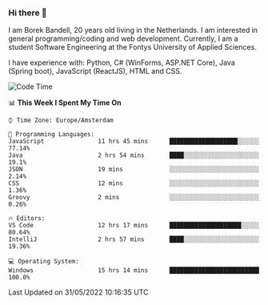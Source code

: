 ### Hi there 👋

I am Borek Bandell, 20 years old living in the Netherlands. I am interested in general programming/coding and web development. Currently, I am a student Software Engineering at the Fontys University of Applied Sciences.

I have experience with: Python, C# (WinForms, ASP.NET Core), Java (Spring boot), JavaScript (ReactJS), HTML and CSS.

<!--START_SECTION:waka-->
![Code Time](http://img.shields.io/badge/Code%20Time-162%20hrs%2033%20mins-blue)

📊 **This Week I Spent My Time On** 

```text
⌚︎ Time Zone: Europe/Amsterdam

💬 Programming Languages: 
JavaScript               11 hrs 45 mins      ███████████████████░░░░░░   77.14% 
Java                     2 hrs 54 mins       ████░░░░░░░░░░░░░░░░░░░░░   19.1% 
JSON                     19 mins             ░░░░░░░░░░░░░░░░░░░░░░░░░   2.14% 
CSS                      12 mins             ░░░░░░░░░░░░░░░░░░░░░░░░░   1.36% 
Groovy                   2 mins              ░░░░░░░░░░░░░░░░░░░░░░░░░   0.26%

🔥 Editors: 
VS Code                  12 hrs 17 mins      ████████████████████░░░░░   80.64% 
IntelliJ                 2 hrs 57 mins       ████░░░░░░░░░░░░░░░░░░░░░   19.36%

💻 Operating System: 
Windows                  15 hrs 14 mins      █████████████████████████   100.0%

```


 Last Updated on 31/05/2022 10:16:35 UTC
<!--END_SECTION:waka-->

<!--**tcBorek2002/tcBorek2002** is a ✨ _special_ ✨ repository because its `README.md` (this file) appears on your GitHub profile.

Here are some ideas to get you started:

- 🔭 I’m currently working on ...
- 🌱 I’m currently learning ...
- 👯 I’m looking to collaborate on ...
- 🤔 I’m looking for help with ...
- 💬 Ask me about ...
- 📫 How to reach me: ...
- 😄 Pronouns: ...
- ⚡ Fun fact: ...
-->
